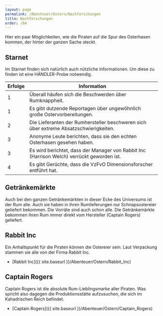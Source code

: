 ```yaml
---
layout: page
permalink: /Abenteuer/Ostern/Nachforschungen
title: Nachforschungen
order: /04
---
```


Hier ein paar Möglichkeiten, wie die Piraten auf die Spur des Osterhasen kommen, der hinter der ganzen Sache steckt.

## Starnet

Im Starnet finden sich natürlich auch nützliche Informationen. Um diese zu finden ist eine HÄNDLER-Probe notwendig.

<table>
<thead>
<tr><th>Erfolge</th><th>Information</th></tr>
</thead>
<tbody>
<tr><td>1</td><td>Überall häufen sich die Beschwerden über Rumknappheit.</td></tr>
<tr><td>1</td><td>Es gibt dutzende Reportagen über ungewöhnlich große Ostervorbereitungen.</td></tr>
<tr><td>2</td><td>Die Lieferanten der Rumhersteller beschweren sich über extreme Absatzschwierigkeiten.</td></tr>
<tr><td>3</td><td>Anonyme Leute berichten, dass sie den echten Osterhasen gesehen haben.</td></tr>
<tr><td>3</td><td>Es wird berichtet, dass der Manager von Rabbit Inc (Harrison Welch) verrückt geworden ist.</td></tr>
<tr><td>4</td><td>Es gibt Gerüchte, dass die VzFvO Dimensionsforscher entführt hat.</td></tr>
</tbody>
</table>

## Getränkemärkte

Auch bei den ganzen Getränkemärkten in dieser Ecke des Universums ist der Rum alle. Auch sie haben in ihren Rumlieferungen nur Schnapsostereier geliefert bekommen. Die Vorräte sind auch schon alle. Die Getränkemärkte bekommen ihren Rum immer direkt vom Hersteller (Captain Rogers) geliefert.

## Rabbit Inc

Ein Anhaltspunkt für die Piraten können die Ostereier sein. Laut Verpackung stammen sie alle von der Firma Rabbit Inc.

- [Rabbit Inc]({{ site.baseurl }}/Abenteuer/Ostern/Rabbit_Inc)

## Captain Rogers

Captain Rogers ist die absolute Rum-Lieblingsmarke aller Piraten. Was spricht also dagegen die Produktionsstätte aufzusuchen, die sich im Kahadrischen Reich befindet.

- [Captain Rogers]({{ site.baseurl }}/Abenteuer/Ostern/Captain_Rogers)
